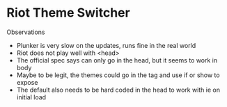 Riot Theme Switcher
===================

Observations

* Plunker is very slow on the updates, runs fine in the real world
* Riot does not play well with &lt;head&gt;
* The official spec says <link rel=""> can only go in the head, but it seems to work in body
* Maybe to be legit, the themes could go in the tag and use if or show to expose
* The default also needs to be hard coded in the head to work with ie on initial load
